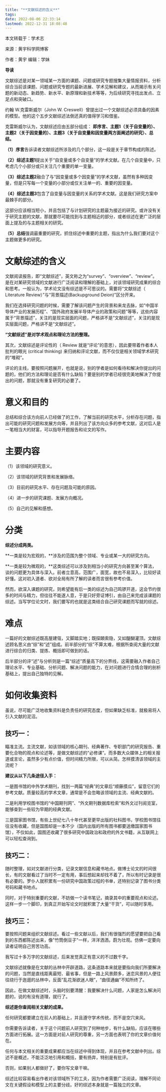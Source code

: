 ```yaml
---
title: "**文献综述的含义**"
tags: 
date: 2022-08-06 22:33:14
lastmod: 2022-12-31 18:08:48
---
```


本文转载于：学术志

来源：黄宇科学网博客

作者：黄宇 编辑：学妹

**导读**

文献综述是对某一领域某一方面的课题、问题或研究专题搜集大量情报资料，分析综合当前该课题、问题或研究专题的最新进展、学术见解和建议，从而揭示有关问题的新动态、新趋势、新水平、新原理和新技术等等，为后续研究寻找出发点、立足点和突破口。

约翰 W.克雷斯威尔（John W. Creswell）曾提出过一个文献综述必须具备的因素的模型。他的这个五步文献综述法倒还真的值得学习和借鉴。

克雷斯威尔认为，文献综述应由五部分组成： **即序言、主题1（关于自变量的）、主题2（关于因变量的）、主题3（关于自变量和因变量两方面阐述的研究）、总结。** 

**（1）序言**告诉读者文献综述所涉及的几个部分，这一段是关于章节构成的陈述。

**（2）综述主题1**提出关于“自变量或多个自变量”的学术文献。在几个自变量中，只考虑几个小部分或只关注几个重要的单一变量。

**（3）综述主题2**融合了与“因变量或多个因变量”的学术文献，虽然有多种因变量，但是只写每一个变量的小部分或仅关注单一的、重要的因变量。

**（4）综述主题3**包含了自变量与因变量的关系的学术文献。这是我们研究方案中最棘手的部分。

这部分应该相当短小，并且包括了与计划研究的主题最为接近的研究。或许没有关于研究主题的文献，那就要尽可能找到与主题相近的部分，或者综述在更广泛的层面上提及的与主题相关的研究。

**（5）总结**强调最重要的研究，抓住综述中重要的主题，指出为什么我们要对这个主题做更多的研究。

# **文献综述的含义**

文献阅读报告，即“文献综述”，英文称之为“survey”、“overview”、“review”。是在对某研究领域的文献进行广泛阅读和理解的基础上，对该领域研究成果的综合和思考。一般认为，学术论文没有综述是不可思议的。需要将“文献综述（ Literature Review）”与“背景描述(Backupground Deion)”区分开来。

我们在选择研究问题的时候，需要了解该问题产生的背景和来龙去脉，如“中国半导体产业的发展历程”、“国外政府发展半导体产业的政策和问题”等等，这些内容属于“背景描述”，关注的是现实层面的问题，严格讲不是“文献综述”，关注的是现实层面问题，严格讲不是“文献综述”。

**“文献综述”是对学术观点和理论方法的整理。** 

其次，文献综述是评论性的（ Review 就是“评论”的意思），因此要带着作者本人批判的眼光 (critical thinking) 来归纳和评论文献，而不仅仅是相关领域学术研究的“堆砌”。

评论的主线，要按照问题展开，也就是说，别的学者是如何看待和解决你提出的问题的，他们的方法和理论是否有什么缺陷？要是别的学者已经很完美地解决了你提出的问题，那就没有重复研究的必要了。

# **意义和目的**

总结和综合该方向前人已经做了的工作，了解当前的研究水平，分析存在问题，指出可能的研究问题和发展方向等，并且列出了该方向众多的参考文献，这对后人是一笔相当大的财富，可以指导开题报告和论文的写作。

# **主要内容**

（1）该领域的研究意义。

（2）该领域的研究背景和发展脉络。

（3）目前的研究水平、存在问题及可能的原因。

（4）进一步的研究课题、发展方向概况。

（5）自己的见解和感想。

# **分类**

**综述分成两类。** 

**一类是较为宏观的，**涉及的范围为整个领域、专业或某一大的研究方向。

**一类是较为微观的，**这类综述可以涉及到相当小的研究方向甚至某个算法，谈的问题更为具体与深入。前者立意高，范围广，面宽，故也不易深入，比较好读好懂。这对初入道者、欲对全局有所了解的读者而言很有参考价值。

然而，欲深入课题的研究，则希望能有后一类的综述为自己鸣锣开道，这会节约很多的时间与精力，但往往不能遂人意，于是只好旁证博引，由自己来完成该课题的综述。当写学位论文时，我们要写的也就是这类结合自己研究课题而写就的综述。

# **难点**

一篇好的文献综述既高屋建瓴，又脚踏实地；既探頣索隐，又如醍醐灌顶。文献综述顾名思义由“综”和“述”组成。前半部分的“综”不算太难，根据所查阅大量的文献进行综合的归类、提炼、概括即可做到的话。

后半部分的评“述”与分析则是一篇“综述”质量高下的分界线，这需要融入作者自己理论水平、专业基础、分析问题、解决问题的能力，在对问题进行合情合理的剖析基础上，提出自己独特的见解。

# **如何收集资料**

虽说，尽可能广泛地收集资料是负责任的研究态度，但如果缺乏标准，就极易将人引入文献的泥沼。

## **技巧一：**

瞄准主流。主流文献，如该领域的核心期刊、经典著作、专职部门的研究报告、重要化合物的观点和论述等，是做文献综述的“必修课”。而多数大众媒体上的相关报道或言论，虽然多少有点价值，但时间精力所限，可以从简。怎样摸清该领域的主流呢？

**建议从以下几条途径入手：** 

一是图书馆的中外学术期刊，找到一两篇“经典”的文章后“顺藤摸瓜”，留意它们的参考文献。质量较高的学术文章，通常是不会忽略该领域的主流、经典文献的。

二是利用学校图书馆的“中国期刊网”、“外文期刊数据库检索”和外文过刊阅览室，能够查到一些较为早期的经典文献。

三是国家图书馆，有些上世纪七八十年代甚至更早出版的社科图书，学校图书馆往往没有收藏，但是国图却是一本不少（国内出版的所有图书都要送缴国家图书馆），不仅如此，国图还收藏了很多研究中国政治和政府的外文书籍，从互联网上可以轻松查询到。

## **技巧二：**

随时整理，如对文献进行分类，记录文献信息和藏书地点。做博士论文的时间很长，有的文献看过了当时不一定有用，事后想起来却找不着了，所以有时记录是很有必要的。罗仆人就积累有一份研究中国政策过程的书单，还特别记录了图书分类号码和藏书地点。

同时，对于特别重要的文献，不妨做一个读书笔记，摘录其中的重要观点和论述。这样一步一个脚印，到真正开始写论文时就积累了大量“干货”，可以随时享用。

## **技巧三：**

要按照问题来组织文献综述。看过一些文献以后，我们有很强烈的愿望要把自己看到的东西都陈述出来，像"竹筒倒豆子"一样，洋洋洒洒，蔚为壮观。仿佛一定要向读者证明自己劳苦功高。

我写过十多万字的文献综述，后来发觉真正有意义的不过数千字。

文献综述就像是在文献的丛林中开辟道路，这条道路本来就是要指向我们所要解决的问题，当然是直线距离最短、最省事，但是一路上风景颇多，迷恋风景的人便往往绕行于迤逦的丛林中，反面“乱花渐欲迷人眼”，“曲径通幽”不知所终了。

因此，在做文献综述时，头脑时刻要清醒：我要解决什么问题，人家是怎么解决问题的，说的有没有道理，就行了。

**综述是你查阅相关文献的成果。** 

任何研究都要建立在前人的基础上，并且遵守学术传统，而不是空穴来风。

你需要告诉读者，关于这个问题前人研究到了何种地步，有什么缺陷，应该在哪些方面进行拓展。这一方面是对前人研究的尊重，另一方面也表明了你的文章价值何在。

任何与本文相关的重要成果都应当在综述中得到体现，并且在参考文献中列出。综述不是概述，不能泛泛地引用和概括，要有扬弃，特别是有批评。

否则，如果别人都做好了，要你写文章干嘛。

综述比较容易看出作者对该领域所下的工夫，因为作者需要广泛阅读，理解不同论文在关键假设和模型上的主要分歧。好的综述本身就是一篇独立的文章。